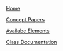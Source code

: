 [Home](Home)

[Concept Papers](HomeDingConceptPaper)

[Availabe Elements](AvailabeElements)

[Class Documentation](Classes)